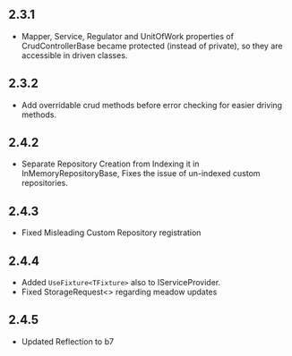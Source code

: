 



2.3.1
-----


 * Mapper, Service, Regulator  and UnitOfWork properties of 
 CrudControllerBase became protected (instead of private),
  so they are accessible in driven classes.
  
  
 2.3.2
 -----
 
  * Add overridable crud methods before error checking for easier driving methods.
  
  
  2.4.2
  -----
  
  * Separate Repository Creation from Indexing it in InMemoryRepositoryBase, 
    Fixes the issue of un-indexed custom repositories. 
    
    
  2.4.3
  ------
   
   * Fixed Misleading Custom Repository registration
    
  2.4.4
  -----
  
   * Added ```UseFixture<TFixture>``` also to IServiceProvider.
   * Fixed StorageRequest<> regarding meadow updates
    
  2.4.5
  -----
  
   * Updated Reflection to b7